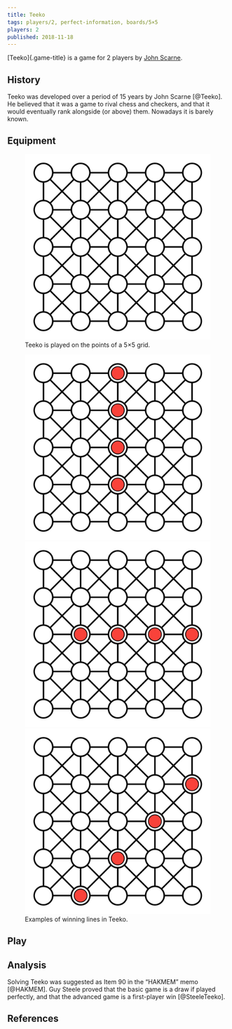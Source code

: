 ```yaml
---
title: Teeko
tags: players/2, perfect-information, boards/5×5
players: 2
published: 2018-11-18
---
```


[Teeko]{.game-title} is a game for 2 players by [John
Scarne](/people/john-scarne.html).

## History

Teeko was developed over a period of 15 years by John Scarne [@Teeko]. He
believed that it was a game to rival chess and checkers, and that it would
eventually rank alongside (or above) them. Nowadays it is barely known.

## Equipment

<figure><img src="/images/teeko.svg" /> <figcaption>Teeko is played on the
points of a 5&times;5 grid.</figcaption></figure>


<figure><div class="multi"><img src="/images/teeko-vertline.svg"
/> <img src="/images/teeko-line.svg" /><img src="/images/teeko-diag.svg"
/></div><figcaption>Examples of winning lines in Teeko.</figcaption></figure>

## Play

## Analysis

Solving Teeko was suggested as Item 90 in the “HAKMEM” memo [@HAKMEM]. Guy
Steele proved that the basic game is a draw if played perfectly, and that the
advanced game is a first-player win [@SteeleTeeko].

## References
